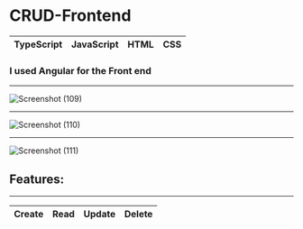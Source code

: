 # CRUD-Frontend

|TypeScript|JavaScript|HTML|CSS|
|---|---|---|---|

### I used Angular for the Front end
---
![Screenshot (109)](https://user-images.githubusercontent.com/81378094/118376507-96061600-b5c8-11eb-825c-8902f90ea03b.png)

---

![Screenshot (110)](https://user-images.githubusercontent.com/81378094/118376639-82a77a80-b5c9-11eb-87a9-80b48e8bcdbf.png)

---

![Screenshot (111)](https://user-images.githubusercontent.com/81378094/118376660-ae2a6500-b5c9-11eb-92cb-d84de62665af.png)

## Features:
---
|Create|Read|Update|Delete|
|---|---|---|---|
